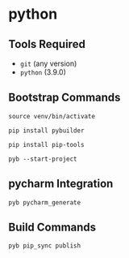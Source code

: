 # python

## Tools Required

* `git` (any version)
* `python` (3.9.0)

## Bootstrap Commands

	source venv/bin/activate

	pip install pybuilder
	
	pip install pip-tools

    pyb --start-project

## pycharm Integration

    pyb pycharm_generate
    
## Build Commands

    pyb pip_sync publish